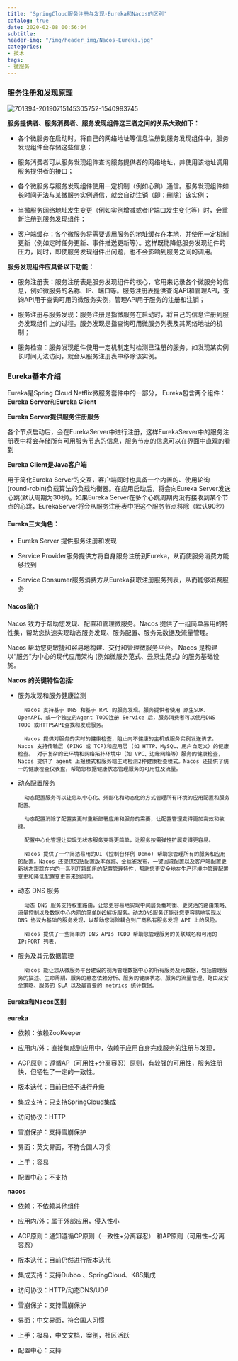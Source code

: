 ```yaml
---
title: 'SpringCloud服务注册与发现-Eureka和Nacos的区别'
catalog: true
date: 2020-02-08 00:56:04
subtitle:
header-img: "/img/header_img/Nacos-Eureka.jpg"
categories:
- 技术
tags:
- 微服务
---
```


### 服务注册和发现原理

![701394-20190715145305752-1540993745](http://image.wangxiaohuan.com/blog/image/701394-20190715145305752-1540993745.png)

**服务提供者、服务消费者、服务发现组件这三者之间的关系大致如下：**

* 各个微服务在启动时，将自己的网络地址等信息注册到服务发现组件中，服务发现组件会存储这些信息；

* 服务消费者可从服务发现组件查询服务提供者的网络地址，并使用该地址调用服务提供者的接口；

* 各个微服务与服务发现组件使用一定机制（例如心跳）通信。服务发现组件如长时间无法与某微服务实例通信，就会自动注销（即：删除）该实例；

* 当微服务网络地址发生变更（例如实例增减或者IP端口发生变化等）时，会重新注册到服务发现组件；

* 客户端缓存：各个微服务将需要调用服务的地址缓存在本地，并使用一定机制更新（例如定时任务更新、事件推送更新等）。这样既能降低服务发现组件的压力，同时，即使服务发现组件出问题，也不会影响到服务之间的调用。

**服务发现组件应具备以下功能：**

* 服务注册表：服务注册表是服务发现组件的核心，它用来记录各个微服务的信息，例如微服务的名称、IP、端口等。服务注册表提供查询API和管理API，查询API用于查询可用的微服务实例，管理API用于服务的注册和注销；

* 服务注册与服务发现：服务注册是指微服务在启动时，将自己的信息注册到服务发现组件上的过程。服务发现是指查询可用微服务列表及其网络地址的机制；

* 服务检查：服务发现组件使用一定机制定时检测已注册的服务，如发现某实例长时间无法访问，就会从服务注册表中移除该实例。

### Eureka基本介绍

Eureka是Spring Cloud Netflix微服务套件中的一部分， 
Eureka包含两个组件：**Eureka Server**和**Eureka Client**

**Eureka Server提供服务注册服务**

各个节点启动后，会在EurekaServer中进行注册，这样EurekaServer中的服务注册表中将会存储所有可用服务节点的信息，服务节点的信息可以在界面中直观的看到

**Eureka Client是Java客户端**

用于简化Eureka Server的交互，客户端同时也具备一个内置的、使用轮询(round-robin)负载算法的负载均衡器。在应用启动后，将会向Eureka Server发送心跳(默认周期为30秒)。如果Eureka Server在多个心跳周期内没有接收到某个节点的心跳，EurekaServer将会从服务注册表中把这个服务节点移除（默认90秒） 

#### Eureka三大角色：

* Eureka Server 提供服务注册和发现

* Service Provider服务提供方将自身服务注册到Eureka，从而使服务消费方能够找到

* Service Consumer服务消费方从Eureka获取注册服务列表，从而能够消费服务

#### Nacos简介

Nacos 致力于帮助您发现、配置和管理微服务。Nacos 提供了一组简单易用的特性集，帮助您快速实现动态服务发现、服务配置、服务元数据及流量管理。

Nacos 帮助您更敏捷和容易地构建、交付和管理微服务平台。 Nacos 是构建以“服务”为中心的现代应用架构 (例如微服务范式、云原生范式) 的服务基础设施。

**Nacos 的关键特性包括:**

* 服务发现和服务健康监测

        Nacos 支持基于 DNS 和基于 RPC 的服务发现。服务提供者使用 原生SDK、OpenAPI、或一个独立的Agent TODO注册 Service 后，服务消费者可以使用DNS TODO 或HTTP&API查找和发现服务。
    
        Nacos 提供对服务的实时的健康检查，阻止向不健康的主机或服务实例发送请求。Nacos 支持传输层 (PING 或 TCP)和应用层 (如 HTTP、MySQL、用户自定义）的健康检查。 对于复杂的云环境和网络拓扑环境中（如 VPC、边缘网络等）服务的健康检查，Nacos 提供了 agent 上报模式和服务端主动检测2种健康检查模式。Nacos 还提供了统一的健康检查仪表盘，帮助您根据健康状态管理服务的可用性及流量。

* 动态配置服务

        动态配置服务可以让您以中心化、外部化和动态化的方式管理所有环境的应用配置和服务配置。
    
        动态配置消除了配置变更时重新部署应用和服务的需要，让配置管理变得更加高效和敏捷。
    
        配置中心化管理让实现无状态服务变得更简单，让服务按需弹性扩展变得更容易。
    
        Nacos 提供了一个简洁易用的UI (控制台样例 Demo) 帮助您管理所有的服务和应用的配置。Nacos 还提供包括配置版本跟踪、金丝雀发布、一键回滚配置以及客户端配置更新状态跟踪在内的一系列开箱即用的配置管理特性，帮助您更安全地在生产环境中管理配置变更和降低配置变更带来的风险。

* 动态 DNS 服务

        动态 DNS 服务支持权重路由，让您更容易地实现中间层负载均衡、更灵活的路由策略、流量控制以及数据中心内网的简单DNS解析服务。动态DNS服务还能让您更容易地实现以 DNS 协议为基础的服务发现，以帮助您消除耦合到厂商私有服务发现 API 上的风险。
    
        Nacos 提供了一些简单的 DNS APIs TODO 帮助您管理服务的关联域名和可用的 IP:PORT 列表.

* 服务及其元数据管理

        Nacos 能让您从微服务平台建设的视角管理数据中心的所有服务及元数据，包括管理服务的描述、生命周期、服务的静态依赖分析、服务的健康状态、服务的流量管理、路由及安全策略、服务的 SLA 以及最首要的 metrics 统计数据。


#### Eureka和Nacos区别

**eureka**

* 依赖：依赖ZooKeeper

* 应用内/外：直接集成到应用中，依赖于应用自身完成服务的注册与发现，

* ACP原则：遵循AP（可用性+分离容忍）原则，有较强的可用性，服务注册快，但牺牲了一定的一致性。

* 版本迭代：目前已经不进行升级

* 集成支持：只支持SpringCloud集成

* 访问协议：HTTP

* 雪崩保护：支持雪崩保护

* 界面：英文界面，不符合国人习惯

* 上手：容易

* 配置中心：不支持

**nacos**

* 依赖：不依赖其他组件

* 应用内/外：属于外部应用，侵入性小

* ACP原则：通知遵循CP原则（一致性+分离容忍） 和AP原则（可用性+分离容忍）

* 版本迭代：目前仍然进行版本迭代

* 集成支持：支持Dubbo 、SpringCloud、K8S集成

* 访问协议：HTTP/动态DNS/UDP

* 雪崩保护：支持雪崩保护

* 界面：中文界面，符合国人习惯

* 上手：极易，中文文档，案例，社区活跃

* 配置中心：支持